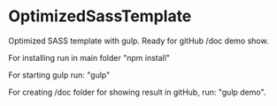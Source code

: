 # OptimizedSassTemplate
Optimized SASS template with gulp. Ready for gitHub /doc demo show.

For installing run in main folder "npm install"

For starting gulp run: "gulp"

For creating /doc folder for showing result in gitHub, run: "gulp demo".